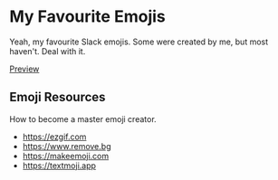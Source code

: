 # My Favourite Emojis

Yeah, my favourite Slack emojis. Some were created by me, but most haven't. Deal with it.

[Preview](./actual-emojis/preview.md)

## Emoji Resources

How to become a master emoji creator.

- https://ezgif.com
- https://www.remove.bg
- https://makeemoji.com
- https://textmoji.app
